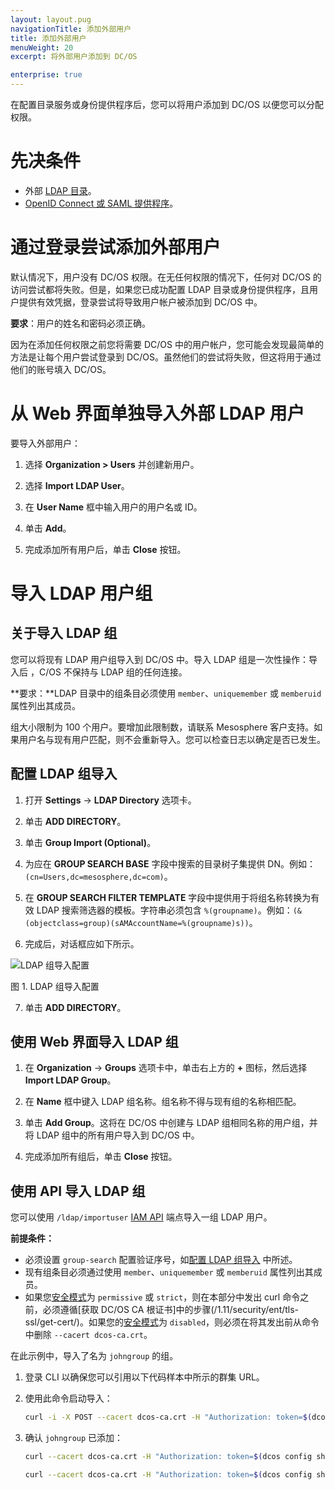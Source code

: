 ```yaml
---
layout: layout.pug
navigationTitle: 添加外部用户
title: 添加外部用户
menuWeight: 20
excerpt: 将外部用户添加到 DC/OS

enterprise: true
---
```

<!-- The source repository for this topic is https://github.com/dcos/dcos-docs-site -->

在配置目录服务或身份提供程序后，您可以将用户添加到 DC/OS 以便您可以分配权限。

# 先决条件

- 外部 [LDAP 目录](/1.11/security/ent/ldap/)。
- [OpenID Connect 或 SAML 提供程序](/1.11/security/ent/sso/)。

# 通过登录尝试添加外部用户
默认情况下，用户没有 DC/OS 权限。在无任何权限的情况下，任何对 DC/OS 的访问尝试都将失败。但是，如果您已成功配置 LDAP 目录或身份提供程序，且用户提供有效凭据，登录尝试将导致用户帐户被添加到 DC/OS 中。

**要求**：用户的姓名和密码必须正确。

因为在添加任何权限之前您将需要 DC/OS 中的用户帐户，您可能会发现最简单的方法是让每个用户尝试登录到 DC/OS。虽然他们的尝试将失败，但这将用于通过他们的账号填入 DC/OS。

# 从 Web 界面单独导入外部 LDAP 用户

要导入外部用户：

1. 选择 **Organization > Users** 并创建新用户。

2. 选择 **Import LDAP User**。

3. 在 **User Name** 框中输入用户的用户名或 ID。

4. 单击 **Add**。

5. 完成添加所有用户后，单击 **Close** 按钮。


# 导入 LDAP 用户组

## 关于导入 LDAP 组

您可以将现有 LDAP 用户组导入到 DC/OS 中。导入 LDAP 组是一次性操作：导入后 ，C/OS 不保持与 LDAP 组的任何连接。

**要求：**LDAP 目录中的组条目必须使用 `member`、`uniquemember` 或 `memberuid` 属性列出其成员。

组大小限制为 100 个用户。要增加此限制数，请联系 Mesosphere 客户支持。如果用户名与现有用户匹配，则不会重新导入。您可以检查日志以确定是否已发生。

## 配置 LDAP 组导入

1. 打开 **Settings** -> **LDAP Directory** 选项卡。

2. 单击 **ADD DIRECTORY**。

3. 单击 **Group Import (Optional)**。

4. 为应在 **GROUP SEARCH BASE** 字段中搜索的目录树子集提供 DN。例如：`(cn=Users,dc=mesosphere,dc=com)`。

5. 在 **GROUP SEARCH FILTER TEMPLATE** 字段中提供用于将组名称转换为有效 LDAP 搜索筛选器的模板。字符串必须包含 `%(groupname)`。例如：`(&(objectclass=group)(sAMAccountName=%(groupname)s))`。

6. 完成后，对话框应如下所示。

 ![LDAP 组导入配置](/1.11/img/1-11-ldap-group-import.png)

 图 1. LDAP 组导入配置

7. 单击 **ADD DIRECTORY**。

## 使用 Web 界面导入 LDAP 组

1. 在 **Organization** -> **Groups** 选项卡中，单击右上方的 **+** 图标，然后选择 **Import LDAP Group**。

1. 在 **Name** 框中键入 LDAP 组名称。组名称不得与现有组的名称相匹配。

1. 单击 **Add Group**。这将在 DC/OS 中创建与 LDAP 组相同名称的用户组，并将 LDAP 组中的所有用户导入到 DC/OS 中。

1. 完成添加所有组后，单击 **Close** 按钮。


## 使用 API 导入 LDAP 组

您可以使用 `/ldap/importuser` [IAM API](/1.11/security/ent/iam-api/) 端点导入一组 LDAP 用户。

**前提条件：**

- 必须设置 `group-search` 配置验证序号，如[配置 LDAP 组导入](#Configure-LDAP-group-import) 中所述。
- 现有组条目必须通过使用 `member`、`uniquemember` 或 `memberuid` 属性列出其成员。
- 如果您[安全模式](/1.11/security/ent/#security-modes)为 `permissive` 或 `strict`，则在本部分中发出 curl 命令之前，必须遵循[获取 DC/OS CA 根证书]中的步骤(/1.11/security/ent/tls-ssl/get-cert/)。如果您的[安全模式](/1.11/security/ent/#security-modes)为 `disabled`，则必须在将其发出前从命令中删除 `--cacert dcos-ca.crt`。

在此示例中，导入了名为 `johngroup` 的组。

1. 登录 CLI 以确保您可以引用以下代码样本中所示的群集 URL。

1. 使用此命令启动导入：

    ```bash
    curl -i -X POST --cacert dcos-ca.crt -H "Authorization: token=$(dcos config show core.dcos_acs_token)" --data '{"groupname": "johngroup"}' --header "Content-Type: application/json" $(dcos config show core.dcos_url)/acs/api/v1/ldap/importgroup
    ```

1. 确认 `johngroup` 已添加：

    ```bash
    curl --cacert dcos-ca.crt -H "Authorization: token=$(dcos config show core.dcos_acs_token)" $(dcos config show core.dcos_url)/acs/api/v1/groups/johngroup
    ```

    ```bash
    curl --cacert dcos-ca.crt -H "Authorization: token=$(dcos config show core.dcos_acs_token)" $(dcos config show core.dcos_url)/acs/api/v1/groups/johngroup/users
    ```
